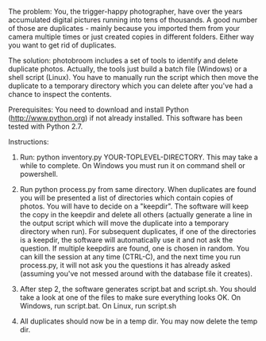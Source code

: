 
The problem:
You, the trigger-happy photographer, have over the years accumulated digital pictures running into tens of thousands. A good number of those are duplicates - mainly because you imported them from your camera multiple times or just created copies in different folders. Either way you want to get rid of duplicates.

The solution:
photobroom includes a set of tools to identify and delete duplicate photos. Actually, the tools just build a batch file (Windows) or a shell script (Linux). You have to manually run the script which then move the duplicate to a temporary directory which you can delete after you've had a chance to inspect the contents.

Prerequisites:
You need to download and install Python (http://www.python.org) if not already installed. This software has been tested with Python 2.7.

Instructions:

1. Run: python inventory.py YOUR-TOPLEVEL-DIRECTORY. This may take a while to complete. On Windows you must run it on command shell or powershell.

2. Run python process.py from same directory. When duplicates are found you will be presented a list of directories which contain copies of photos. You will have to decide on a "keepdir". The software will keep the copy in the keepdir and delete all others (actually generate a line in the output script which will move the duplicate into a temporary directory when run). For subsequent duplicates, if one of the directories is a keepdir, the software will automatically use it and not ask the question. If multiple keepdirs are found, one is chosen in random. You can kill the session at any time (CTRL-C), and the next time you run process.py, it will not ask you the questions it has already asked (assuming you've not messed around with the database file it creates).

3. After step 2, the software generates script.bat and script.sh. You should take a look at one of the files to make sure everything looks OK. On Windows, run script.bat. On Linux, run script.sh

4. All duplicates should now be in a temp dir. You may now delete the temp dir.
